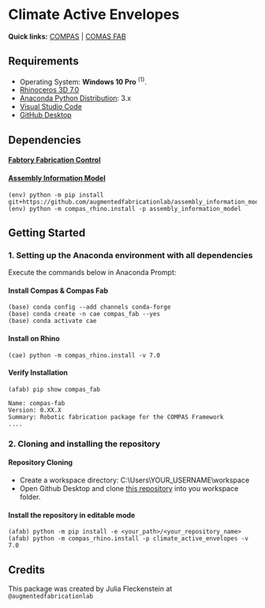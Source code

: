 # Climate Active Envelopes

**Quick links:** [COMPAS](https://compas.dev/) | [COMAS FAB](https://gramaziokohler.github.io/compas_fab/latest/)

## Requirements

* Operating System: **Windows 10 Pro** <sup>(1)</sup>.
* [Rhinoceros 3D 7.0](https://www.rhino3d.com/)
* [Anaconda Python Distribution](https://www.anaconda.com/download/): 3.x
* [Visual Studio Code](https://code.visualstudio.com/)
* [GitHub Desktop](https://desktop.github.com/)

## Dependencies
#### [Fabtory Fabrication Control](https://github.com/augmentedfabricationlab/fabtory_fabrication_control)
  
#### [Assembly Information Model](https://github.com/augmentedfabricationlab/assembly_information_model) 

    (env) python -m pip install git+https://github.com/augmentedfabricationlab/assembly_information_model@master#egg=assembly_information_model
    (env) python -m compas_rhino.install -p assembly_information_model


## Getting Started

### 1. Setting up the Anaconda environment with all dependencies

Execute the commands below in Anaconda Prompt:

#### Install Compas & Compas Fab
 
    (base) conda config --add channels conda-forge
    (base) conda create -n cae compas_fab --yes
    (base) conda activate cae
    
#### Install on Rhino
    
    (cae) python -m compas_rhino.install -v 7.0
    
#### Verify Installation

    (afab) pip show compas_fab
    
    Name: compas-fab
    Version: 0.XX.X
    Summary: Robotic fabrication package for the COMPAS Framework
    ....
### 2. Cloning and installing the repository

#### Repository Cloning
* Create a workspace directory: C:\Users\YOUR_USERNAME\workspace
* Open Github Desktop and clone [this repository](https://github.com/augmentedfabricationlab/climate_active_envelopes) into you workspace folder.

#### Install the repository in editable mode
    (afab) python -m pip install -e <your_path>/<your_repository_name>
    (afab) python -m compas_rhino.install -p climate_active_envelopes -v 7.0

## Credits

This package was created by Julia Fleckenstein at `@augmentedfabricationlab`
